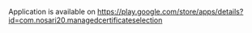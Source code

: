 Application is available on https://play.google.com/store/apps/details?id=com.nosari20.managedcertificateselection
